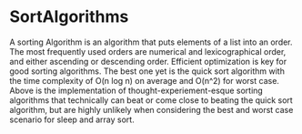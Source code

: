 # SortAlgorithms
A sorting Algorithm is an algorithm that puts elements of a list into an order. The most frequently used orders are numerical and lexicographical order, and either ascending or descending order. Efficient optimization is key for good sorting algorithms. The best one yet is the quick sort algorithm with the time complexity of O(n log n) on average and O(n^2) for worst case. Above is the implementation of thought-experiement-esque sorting algorithms that technically can beat or come close to beating the quick sort algorithm, but are highly unlikely when considering the best and worst case scenario for sleep and array sort.

